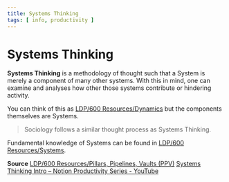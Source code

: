 ```yaml
---
title: Systems Thinking
tags: [ info, productivity ]
---
```

# Systems Thinking
**Systems Thinking** is a methodology of thought such that a System is merely a component of many other systems. With this in mind, one can examine and analyses how other those systems contribute or hindering activity.

You can think of this as [LDP/600 Resources/Dynamics](None) but the components themselves are Systems. 

> Sociology follows a similar thought process as Systems Thinking.

Fundamental knowledge of Systems can be found in [LDP/600 Resources/Systems](None).

**Source**
[LDP/600 Resources/Pillars, Pipelines, Vaults (PPV)](None)
[Systems Thinking Intro – Notion Productivity Series - YouTube](https://www.youtube.com/watch?v=3AKHjwvEufg)